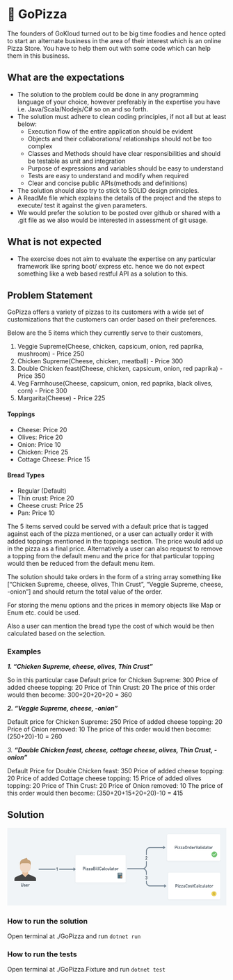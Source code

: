 ﻿# 🍕 GoPizza 
The founders of GoKloud turned out to be big time foodies and hence opted to start an alternate business in the area of their interest which is an online Pizza Store. You have to help them out with some code which can help them in this business.

## What are the expectations
- The solution to the problem could be done in any programming language of your choice, however preferably in the expertise you have i.e. Java/Scala/Nodejs/C# so on and so forth.
- The solution must adhere to clean coding principles, if not all but at least below:
    - Execution flow of the entire application should be evident
    - Objects and their collaborations/ relationships should not be too complex
    - Classes and Methods should have clear responsibilities and should be testable as unit and integration
    - Purpose of expressions and variables should be easy to understand
    - Tests are easy to understand and modify when required
    - Clear and concise public APIs(methods and definitions)
- The solution should also try to stick to SOLID design principles.
- A ReadMe file which explains the details of the project and the steps to execute/ test it against the given parameters.
- We would prefer the solution to be posted over github or shared with a .git file as we also would be interested in assessment of git usage.

## What is not expected
- The exercise does not aim to evaluate the expertise on any particular framework like spring boot/ express etc. hence we do not expect something like a web based restful API as a solution to this.

## Problem Statement
GoPizza offers a variety of pizzas to its customers with a wide set of customizations that the customers can order based on their preferences.

Below are the 5 items which they currently serve to their customers,
1. Veggie Supreme(Cheese, chicken, capsicum, onion, red paprika, mushroom) - Price 250
2. Chicken Supreme(Cheese, chicken, meatball) - Price 300
3. Double Chicken feast(Cheese, chicken, capsicum, onion, red paprika) - Price 350
4. Veg Farmhouse(Cheese, capsicum, onion, red paprika, black olives, corn) - Price 300
5. Margarita(Cheese) - Price 225

#### Toppings
- Cheese: Price 20
- Olives: Price 20
- Onion: Price 10
- Chicken: Price 25
- Cottage Cheese: Price 15

#### Bread Types
- Regular (Default)
- Thin crust: Price 20
- Cheese crust: Price 25
- Pan: Price 10

The 5 items served could be served with a default price that is tagged against each of the pizza mentioned, or a user can actually order it with added toppings mentioned in the toppings section. The price would add up in the pizza as a final price. Alternatively a user can also request to remove a topping from the default menu and the price for that particular topping would then be reduced from the default menu item.

The solution should take orders in the form of a string array something like [“Chicken Supreme, cheese, olives, Thin Crust”, “Veggie Supreme, cheese, -onion”] and should return the total value of the order.

For storing the menu options and the prices in memory objects like Map or Enum etc. could be used.

Also a user can mention the bread type the cost of which would be then calculated based on the selection.

### Examples

***1. “Chicken Supreme, cheese, olives, Thin Crust”***

So in this particular case
Default price for Chicken Supreme: 300
Price of added cheese topping: 20
Price of Thin Crust: 20
The price of this order would then become: 300+20+20+20 = 360

***2. “Veggie Supreme, cheese, -onion”***

Default price for Chicken Supreme: 250
Price of added cheese topping: 20
Price of Onion removed: 10
The price of this order would then become: (250+20)-10 = 260

*3. **“Double Chicken feast, cheese, cottage cheese, olives, Thin Crust, -onion”***

Default Price for Double Chicken feast: 350
Price of added cheese topping: 20
Price of added Cottage cheese topping: 15
Price of added olives topping: 20
Price of Thin Crust: 20
Price of Onion removed: 10
The price of this order would then become: (350+20+15+20+20)-10 = 415

## Solution
![Solution](./Solution.png)

### How to run the solution
Open terminal at ./GoPizza and run `dotnet run`

### How to run the tests
Open terminal at ./GoPizza.Fixture and run `dotnet test`